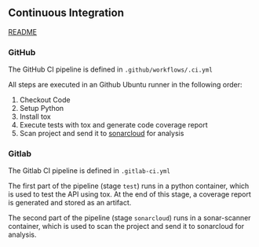 ## Continuous Integration

[README](../README.md)

### GitHub

The GitHub CI pipeline is defined in `.github/workflows/.ci.yml`

All steps are executed in an Github Ubuntu runner in the following order:
1. Checkout Code
2. Setup Python
3. Install tox
4. Execute tests with tox and generate code coverage report
5. Scan project and send it to [sonarcloud](https://sonarcloud.io/summary/overall?id=homelab-2025_simple-api&branch=main) for analysis

### Gitlab

The Gitlab CI pipeline is defined in `.gitlab-ci.yml`

The first part of the pipeline (stage `test`) runs in a python container, which is used to test the API using tox. At the end of this stage, a coverage report is generated and stored as an artifact.

The second part of the pipeline (stage `sonarcloud`) runs in a sonar-scanner container, which is used to scan the project and send it to sonarcloud for analysis.

